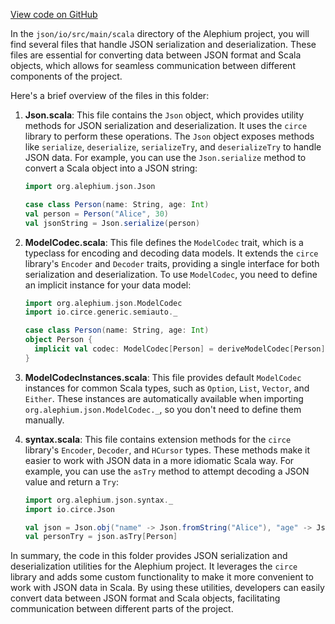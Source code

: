 [View code on GitHub](https://github.com/alephium/alephium/.autodoc/docs/json/io/src)

In the `json/io/src/main/scala` directory of the Alephium project, you will find several files that handle JSON serialization and deserialization. These files are essential for converting data between JSON format and Scala objects, which allows for seamless communication between different components of the project.

Here's a brief overview of the files in this folder:

1. **Json.scala**: This file contains the `Json` object, which provides utility methods for JSON serialization and deserialization. It uses the `circe` library to perform these operations. The `Json` object exposes methods like `serialize`, `deserialize`, `serializeTry`, and `deserializeTry` to handle JSON data. For example, you can use the `Json.serialize` method to convert a Scala object into a JSON string:

   ```scala
   import org.alephium.json.Json

   case class Person(name: String, age: Int)
   val person = Person("Alice", 30)
   val jsonString = Json.serialize(person)
   ```

2. **ModelCodec.scala**: This file defines the `ModelCodec` trait, which is a typeclass for encoding and decoding data models. It extends the `circe` library's `Encoder` and `Decoder` traits, providing a single interface for both serialization and deserialization. To use `ModelCodec`, you need to define an implicit instance for your data model:

   ```scala
   import org.alephium.json.ModelCodec
   import io.circe.generic.semiauto._

   case class Person(name: String, age: Int)
   object Person {
     implicit val codec: ModelCodec[Person] = deriveModelCodec[Person]
   }
   ```

3. **ModelCodecInstances.scala**: This file provides default `ModelCodec` instances for common Scala types, such as `Option`, `List`, `Vector`, and `Either`. These instances are automatically available when importing `org.alephium.json.ModelCodec._`, so you don't need to define them manually.

4. **syntax.scala**: This file contains extension methods for the `circe` library's `Encoder`, `Decoder`, and `HCursor` types. These methods make it easier to work with JSON data in a more idiomatic Scala way. For example, you can use the `asTry` method to attempt decoding a JSON value and return a `Try`:

   ```scala
   import org.alephium.json.syntax._
   import io.circe.Json

   val json = Json.obj("name" -> Json.fromString("Alice"), "age" -> Json.fromInt(30))
   val personTry = json.asTry[Person]
   ```

In summary, the code in this folder provides JSON serialization and deserialization utilities for the Alephium project. It leverages the `circe` library and adds some custom functionality to make it more convenient to work with JSON data in Scala. By using these utilities, developers can easily convert data between JSON format and Scala objects, facilitating communication between different parts of the project.
